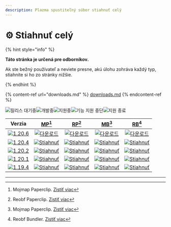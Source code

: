 ```yaml
---
description: Plazma spustiteľný súbor stiahnuť celý
---
```


# ⚙️ Stiahnuť celý

{% hint style="info" %}

**Táto stránka je určená pre odborníkov.**

Ak ste bežný používateľ a neviete presne, akú úlohu zohráva každý typ,
stiahnite si ho zo stránky nižšie.

{% endhint %}

{% content-ref url="downloads.md" %}
[downloads.md](downloads.md)
{% endcontent-ref %}

[wtr]: <https://badge.plazmamc.org/0/Čaká sa na uvoľnenie>

![릴리스 대기중][wtr]![개발중](https://badge.plazmamc.org/1/개발중)![지원중](https://badge.plazmamc.org/2/지원중)![기능 지원 중단](https://badge.plazmamc.org/6/기능%20지원%20중단)![지원 종료](https://badge.plazmamc.org/4/지원%20종료)

|                                       Verzia                                      |                              [MP](#user-content-fn-1)[^1]                              |                              [RP](#user-content-fn-2)[^2]                              |                              [MB](#user-content-fn-3)[^3]                              |                              [RB](#user-content-fn-4)[^4]                              |
| :-------------------------------------------------------------------------------: | :------------------------------------------------------------------------------------: | :------------------------------------------------------------------------------------: | :------------------------------------------------------------------------------------: | :------------------------------------------------------------------------------------: |
| [![1.20.6](https://badge.plazmamc.org/1/1.20.6)](https://git.plazmamc.org/1.20.6) |     [![다운로드](https://badge.plazmamc.org/1/다운로드)](https://dl.plazmamc.org/1.20.6/0)     |     [![다운로드](https://badge.plazmamc.org/1/다운로드)](https://dl.plazmamc.org/1.20.6/1)     |     [![다운로드](https://badge.plazmamc.org/1/다운로드)](https://dl.plazmamc.org/1.20.6/2)     |     [![다운로드](https://badge.plazmamc.org/1/다운로드)](https://dl.plazmamc.org/1.20.6/3)     |
| [![1.20.4](https://badge.plazmamc.org/2/1.20.4)](https://git.plazmamc.org/1.20.4) | [![Stiahnuť](https://badge.plazmamc.org/1/Stiahnuť)](https://dl.plazmamc.org/1.20.4/0) | [![Stiahnuť](https://badge.plazmamc.org/1/Stiahnuť)](https://dl.plazmamc.org/1.20.4/1) | [![Stiahnuť](https://badge.plazmamc.org/1/Stiahnuť)](https://dl.plazmamc.org/1.20.4/2) | [![Stiahnuť](https://badge.plazmamc.org/1/Stiahnuť)](https://dl.plazmamc.org/1.20.4/3) |
| [![1.20.2](https://badge.plazmamc.org/4/1.20.2)](https://git.plazmamc.org/1.20.2) | [![Stiahnuť](https://badge.plazmamc.org/1/Stiahnuť)](https://dl.plazmamc.org/1.20.2/0) | [![Stiahnuť](https://badge.plazmamc.org/1/Stiahnuť)](https://dl.plazmamc.org/1.20.2/1) | [![Stiahnuť](https://badge.plazmamc.org/1/Stiahnuť)](https://dl.plazmamc.org/1.20.2/2) | [![Stiahnuť](https://badge.plazmamc.org/1/Stiahnuť)](https://dl.plazmamc.org/1.20.2/3) |
| [![1.20.1](https://badge.plazmamc.org/4/1.20.1)](https://git.plazmamc.org/1.20.1) | [![Stiahnuť](https://badge.plazmamc.org/1/Stiahnuť)](https://dl.plazmamc.org/1.20.1/0) | [![Stiahnuť](https://badge.plazmamc.org/1/Stiahnuť)](https://dl.plazmamc.org/1.20.1/1) | [![Stiahnuť](https://badge.plazmamc.org/1/Stiahnuť)](https://dl.plazmamc.org/1.20.1/2) | [![Stiahnuť](https://badge.plazmamc.org/1/Stiahnuť)](https://dl.plazmamc.org/1.20.1/3) |
| [![1.19.4](https://badge.plazmamc.org/4/1.19.4)](https://git.plazmamc.org/1.19.4) | [![Stiahnuť](https://badge.plazmamc.org/1/Stiahnuť)](https://dl.plazmamc.org/1.19.4/0) | [![Stiahnuť](https://badge.plazmamc.org/1/Stiahnuť)](https://dl.plazmamc.org/1.19.4/1) | [![Stiahnuť](https://badge.plazmamc.org/1/Stiahnuť)](https://dl.plazmamc.org/1.19.4/2) | [![Stiahnuť](https://badge.plazmamc.org/1/Stiahnuť)](https://dl.plazmamc.org/1.19.4/3) |

***

[^1]: Mojmap Paperclip. [Zistiť viac](../administration/getting-started#id-2)

[^2]: Reobf Paperclip. [Zistiť viac](../administration/getting-started#id-2)

[^3]: Mojmap Paperclip. [Zistiť viac](../administration/getting-started#id-2)

[^4]: Reobf Bundler. [Zistiť viac](../administration/getting-started#id-2)
